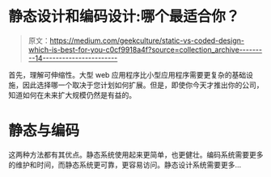 # 静态设计和编码设计:哪个最适合你？

> 原文：<https://medium.com/geekculture/static-vs-coded-design-which-is-best-for-you-c0cf9918a4f?source=collection_archive---------14----------------------->

首先，理解可伸缩性。大型 web 应用程序比小型应用程序需要更复杂的基础设施，因此选择哪一个取决于您计划如何扩展。但是，即使你今天才推出你的公司，知道如何在未来扩大规模仍然是有益的。

# 静态与编码

这两种方法都有其优点。静态系统使用起来更简单，也更健壮。编码系统需要更多的维护和时间，而静态系统更可靠，更容易访问。静态设计系统需要更多…